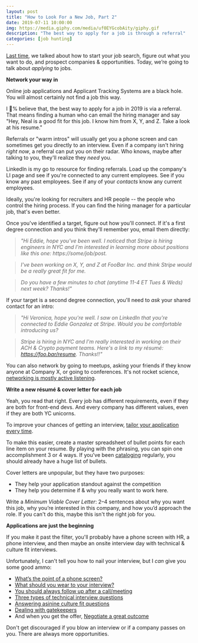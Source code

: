 ```yaml
---
layout: post
title: "How to Look For a New Job, Part 2"
date: 2019-07-11 10:00:00
img: https://media.giphy.com/media/uf0EYGcobAity/giphy.gif
description: "The best way to apply for a job is through a referral"
categories: [job hunting]
---
```


[Last time](/advice/2019/06/27/How-To-Look-For-A-New-Job-Part-1/), we talked about how to start your job search, figure out what you want to do, and prospect companies &amp; opportunities. Today, we’re going to talk about _applying_ to jobs.

**Network your way in**

Online job applications and Applicant Tracking Systems are a black hole. You will almost certainly not find a job this way. 

I 💯% believe that, the best way to apply for a job in 2019 is via a referral. That means finding a human  who can email the hiring manager and say "Hey, Neal is a good fit for this job. I know him from X, Y, and Z. Take a look at his resume." 

Referrals or "warm intros" will usually get you a phone screen and can sometimes get you directly to an interview. Even if a company isn't hiring _right now_, a referral can put you on their radar. Who knows, maybe after talking to you, they'll realize they _need_ you.

LinkedIn is my go to resource for finding referrals. Load up the company's LI page and see if you're connected to any current employees. See if you know any past employees. See if any of your _contacts_ know any current employees. 

Ideally, you're looking for recruiters and HR people -- the people who control the hiring process. If you can find the hiring manager for a particular job, that's even better.

Once you've identified a target, figure out how you'll connect. If it's a first degree connection and you think they'll remember you, email them directly:

>_"Hi Eddie, hope you've been well. I noticed that Stripe is hiring engineers in NYC and I'm interested in learning more about positions like this one: https://some/job/post._

>_I've been working on X, Y, and Z at FooBar Inc. and think Stripe would be a really great fit for me._ 

>_Do you have a few minutes to chat (anytime 11-4 ET Tues & Weds) next week? Thanks!"_

If your target is a second degree connection, you'll need to _ask_ your shared contact for an intro: 

>_"Hi Veronica, hope you're well. I saw on LinkedIn that you're connected to Eddie Gonzalez at Stripe. Would you be comfortable introducing us?_

>_Stripe is hiring in NYC and I'm really interested in working on their ACH & Crypto payment teams. Here's a link to my résumé: https://foo.bar/resume. Thanks!!"_

You can also network by going to meetups, asking your friends if they know anyone at Company X, or going to conferences. It's not rocket science, [networking is mostly active listening](https://nealshyam.com/advice/2018/08/30/Hero-Worship/).

**Write a new résumé & cover letter for each job**

Yeah, you read that right. Every job has different requirements, even if they are both for front-end devs. And every company has different values, even if they are both YC unicorns. 

To improve your chances of getting an interview, [tailor your application every time](https://nealshyam.comhttps://nealshyam.com/advice/2017/08/03/Nobody-Likes-Writing-Cover-Letters/).

To make this easier, create a master spreadsheet of bullet points for each line item on your resume. By playing with the phrasing, you can spin one accomplishment 3 or 4 ways. If you've been [cataloging](https://nealshyam.com/advice/2018/06/21/Always-Be-Cataloging/) regularly, you should already have a huge list of bullets.

Cover letters are unpopular, but they have two purposes:

- They help your application standout against the competition
- They help you determine if &amp; why you really want to work here.

Write a _Minimum Viable Cover Letter_: 2&ndash;4 sentences about why you want this job, why you’re interested in this company, and how you’d approach the role. If you can't do this, maybe this isn't the right job for you.

**Applications are just the beginning**

If you make it past the filter, you'll probably have a phone screen with HR, a phone interview, and then maybe an onsite interview day with technical & culture fit interviews.

Unfortunately, I can't tell you how to nail your interview, but I _can_ give you some good ammo:

- [What’s the point of a  phone screen? ](https://www.youtube.com/watch?v=JnJpmuhupuQ)
- [What should you wear to your interview?](https://nealshyam.com/advice/2018/02/22/Dresscode-For-Success/)
- [You should always follow up after a call/meeting](https://nealshyam.com/advice/2017/05/11/Following-Up-Is-Easy/)
- [Three types of technical interview questions](https://nealshyam.com/advice/2017/07/20/Technical-Interview-Toolkit/)
- [Answering asinine culture fit questions](https://nealshyam.com/advice/2018/04/26/Plan-Or-Panic/)
- [Dealing with gatekeepers](https://nealshyam.com/advice/2017/09/28/Getting-Past-Gatekeepers/)
- And when you get the offer, [Negotiate a great outcome](advice/2018/10/25/Negotion-Starts-With-Preparation/)

Don't get discouraged if you blow an interview or if a company passes on you. There are always more opportunities.
